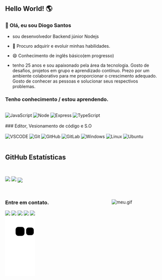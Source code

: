 ## Hello World! 🌎 

### 👋 Olá, eu sou Diogo Santos

- sou desenvolvedor Backend júnior Nodejs
- 👯 Procuro adquirir e evoluir minhas habilidades.

- 😄 Conhecimento de inglês básico(em progresso)

 -  tenho 25 anos e sou apaixonado pela área da tecnologia. Gosto de desafios, projetos em grupo e aprendizado contínuo. Prezo por um ambiente colaborativo para me proporcionar o crescimento adequado. Gosto de conhecer as pessoas e solucionar seus respectivos problemas.

### Tenho conhecimento / estou aprendendo. 
<div>
  <br/>
  <img alt="JavaScript" src="https://img.shields.io/badge/javascript-%23323330.svg?style=for-the-badge&logo=javascript&logoColor=%23F7DF1E"/>
   <img alt="Node" src="https://img.shields.io/badge/node.js-6DA55F?style=for-the-badge&logo=node.js&logoColor=white"/>
  <img alt="Express" src="https://img.shields.io/badge/express.js-%23404d59.svg?style=for-the-badge&logo=express&logoColor=%2361DAFB"/>
  <img alt="TypeScript" src="https://img.shields.io/badge/typescript-%23007ACC.svg?style=for-the-badge&logo=typescript&logoColor=white"/>
</div>
<br />
### Editor, Vesionamento de código e S.O
<div><br/>
  <img alt="VSCODE" src="https://img.shields.io/badge/Visual_Studio_Code-0078D4?style=for-the-badge&logo=visual%20studio%20code&logoColor=white"/>
  <img alt="Git" src="https://img.shields.io/badge/Git-F05032?style=for-the-badge&logo=git&logoColor=white"/>
  <img alt="GitHub" src="https://img.shields.io/badge/GitHub-100000?style=for-the-badge&logo=github&logoColor=white"/>
  <img alt="GitLab" src="https://img.shields.io/badge/GitLab-330F63?style=for-the-badge&logo=gitlab&logoColor=white"/>
  <img alt="Windows" src="https://img.shields.io/badge/windows-grey?style=for-the-badge&logo=windows&logoColor=blue"/>
  <img alt="Linux" src="https://img.shields.io/badge/Linux-FCC624?style=for-the-badge&logo=linux&logoColor=black"/>
  <img alt="Ubuntu" src="https://img.shields.io/badge/Ubuntu-E95420?style=for-the-badge&logo=ubuntu&logoColor=white"/>
</div> <br/>

## **GitHub Estatísticas**

<br/>
<p align="left">
   <img width="39.5%" src="https://github-readme-stats.vercel.app/api?username=andreyna1808&show_icons=true&theme=gruvbox&hide_border=true" />
   <img width="39.5%" src="https://github-readme-streak-stats.herokuapp.com/?user=andreyna1808&theme=gruvbox&hide_border=true" />
   <img align="center" width="50%" src="https://github-readme-stats.vercel.app/api/top-langs/?username=andreyna1808&layout=compact&theme=gruvbox" />
</p><br>

<div>
 <img align="right" src="meu.gif" alt="meu.gif" height="160" width="160">

 ### Entre em contato.
<div> 
  <a target="_blank" href="https://www.youtube.com/channel/UCBIL9fcbrliSq_cGxqHr6sA"><img target="_blank" src="https://img.shields.io/badge/YouTube-FF0000?style=for-the-badge&logo=youtube&logoColor=white"></a>
  <a target="_blank" href="https://www.instagram.com/devdrica/"><img target="_blank" src="https://img.shields.io/badge/-Instagram-%23E4405F?style=for-the-badge&logo=instagram&logoColor=white"></a>
  <a target="_blank" href="mailto: andreyna.m.carvalho@gmail.com"><img target="_blank" src="https://img.shields.io/badge/-Gmail-%23333?style=for-the-badge&logo=gmail&logoColor=white"></a>
  <a target="_blank" href="https://www.linkedin.com/in/andreyna-carvalho-997273231/"><img target="_blank" src="https://img.shields.io/badge/-LinkedIn-%230077B5?style=for-the-badge&logo=linkedin&logoColor=white"></a> 
  <a target="_blank" href="https://wa.me/5548991052198"><img target="_blank" src="https://img.shields.io/badge/WhatsApp-25D366?style=for-the-badge&logo=whatsapp&logoColor=white"></a> 
  
</div>
    <img src="https://github.com/andreyna1808/andreyna1808/blob/output/github-contribution-grid-snake.svg" />
</div> 
